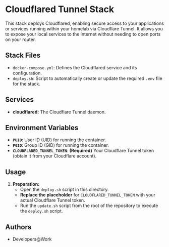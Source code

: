 # Cloudflared Tunnel Stack

This stack deploys Cloudflared, enabling secure access to your applications or services running within your homelab via Cloudflare Tunnel. It allows you to expose your local services to the internet without needing to open ports on your router.

## Stack Files

- `docker-compose.yml`: Defines the Cloudflared service and its configuration.
- `deploy.sh`: Script to automatically create or update the required `.env` file for the stack.

## Services

- **cloudflared:**  The Cloudflare Tunnel daemon.

## Environment Variables

- **`PUID`**: User ID (UID) for running the container.
- **`PGID`**: Group ID (GID) for running the container.
- **`CLOUDFLARED_TUNNEL_TOKEN`**: **(Required)** Your Cloudflare Tunnel token (obtain it from your Cloudflare account).

## Usage

1.  **Preparation:**
    -   Open the `deploy.sh` script in this directory.
    -   **Replace the placeholder** for `CLOUDFLARED_TUNNEL_TOKEN` with your actual Cloudflare Tunnel token.
    -   Run the `update.sh` script from the root of the repository to execute the `deploy.sh` script.

## Authors

*   Developers@Work

